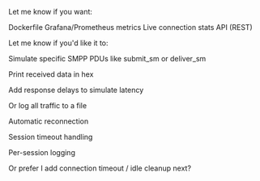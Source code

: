 
Let me know if you want:

Dockerfile
Grafana/Prometheus metrics
Live connection stats API (REST)


Let me know if you'd like it to:

Simulate specific SMPP PDUs like submit_sm or deliver_sm

Print received data in hex

Add response delays to simulate latency

Or log all traffic to a file

Automatic reconnection

Session timeout handling

Per-session logging

 Or prefer I add connection timeout / idle cleanup next?







